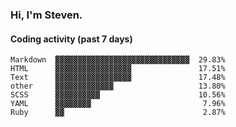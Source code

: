 ### Hi, I'm Steven.

#### Coding activity (past 7 days)
```
Markdown  ▓▓▓▓▓▓▓▓▓▓▓▓▓▓▓▓▓▓▓▓▓▓▓▓▓▓▓▓▓▓  29.83%
HTML      ▓▓▓▓▓▓▓▓▓▓▓▓▓▓▓▓▓               17.51%
Text      ▓▓▓▓▓▓▓▓▓▓▓▓▓▓▓▓▓               17.48%
other     ▓▓▓▓▓▓▓▓▓▓▓▓▓                   13.80%
SCSS      ▓▓▓▓▓▓▓▓▓▓                      10.56%
YAML      ▓▓▓▓▓▓▓▓                         7.96%
Ruby      ▓▓                               2.87%
```
